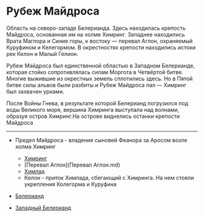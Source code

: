 # Рубеж Майдроса

Область на северо-западе Белерианда. Здесь находилась крепость Майдроса,
основанная им на холме Химринг. Западнее находились Врата Маглора и Синие горы,
к востоку — перевал Аглон, охраняемый Куруфином и Келегормом. В окрестностях
крепости находились истоки рек Келон и Малый Гелион.

Рубеж Майдроса был единственной областью в Западном Белерианде, которая стойко
сопротивлялась силам Моргота в Четвёртой битве. Многие выжившие из окрестных
земель сплотились здесь. Но в Пятой битве силы альвов были разбиты и Рубеж
Майдроса пал — Химринг был захвачен урками.

После Войны Гнева, в результате которой Белерианд погрузился под воды Великого
моря, вершина Химринга выступала над волнами, образуя остров Химринг.На острове
виднелись останки крепости Майдроса

----

*   Предел Майдроса - владения сыновей Феанора за Аросом возле холма Химринг
    *   [Химринг](Химринг.md)
    *   [Перевал Аглон](Перевал Аглон.md)
    *   [Химлад](Химлад.md)
    *   Келон - приток Химлада, сбегающий с Химринга. На нем стояли укрепления
        Колегорма и Куруфина


*   [Белерианд](index.md)
*   [Западный Белерианд](Западный%20Белерианд.md)
